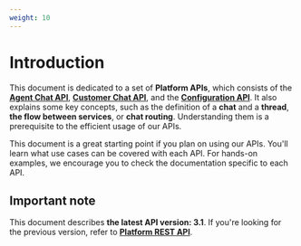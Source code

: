```yaml
---
weight: 10
---
```


# Introduction

This document is dedicated to a set of **Platform APIs**, which consists of the [**Agent Chat API**](https://developers.livechatinc.com/beta-docs/agent-chat-api/), [**Customer Chat API**](https://developers.livechatinc.com/beta-docs/customer-chat-api/), and the [**Configuration API**](https://developers.livechatinc.com/beta-docs/configuration-api/). It also explains some key concepts, such as the definition of a **chat** and a **thread**, **the flow between services**, or **chat routing**. Understanding them is a prerequisite to the efficient usage of our APIs.

This document is a great starting point if you plan on using our APIs. You'll learn what use cases can be covered with each API. For hands-on examples, we encourage you to check the documentation specific to each API.  

## Important note

This document describes **the latest API version: 3.1**. If you're looking for the previous version, refer to [**Platform REST API**](https://developers.livechatinc.com/docs/rest-api/#introduction).